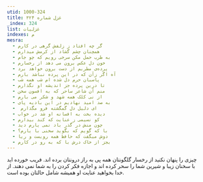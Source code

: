 ```yaml
---
utid: 1000-324
title: غزل شماره ۳۲۴
_index: 324
list: غزلیات
indexes: م
mesra:
  - گر چه افتاد ز زلفش گرهی در کارم
  - همچنان چشم گشاد از کرمش میدارم
  - به طرب حمل مکن سرخی رویم که چو جام
  - خون دل عکس برون می دهد از رخسارم
  - پرده‌ی مطربم از دست برون خواهد برد
  - آه اگر زآن که در این پرده نباشد بارم
  - پاسبان حرم دل شده ام شب همه شب
  - تا درین پرده جز اندیشه او نگذارم
  - منم آن شاعر ساحر که به افسون سخن
  - از نی کلک همه شهد و شکر می بارم
  - به صد امید نهادیم در این بادیه پای
  - ‌ ای دلیل دل گمگشته فرو مگذارم
  - دیده بخت به افسانه او شد در خواب
  - کو نسیمی ز عنایت که کند بیدارم
  - چون منش در گذر باد نمی یارم دید
  - با که گویم که بگوید سخنی با یارم؟
  - دوش میگفت که حافظ همه رویست و ریا
  - بجز از خاک درش با که به رو در کارم
---
```

چیزی را پنهان نکنید از رخسار گلگونتان همه پی به راز درونتان برده اند. فریب خورده اید با سخنان زیبا و شیرین شما را سحر کرده اند و اجازه فکر کردن را به شما نمی دهند. از خدا بخواهید عنایت او همیشه شامل حالتان بوده است.
